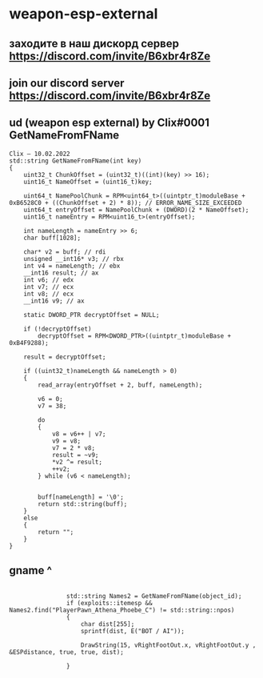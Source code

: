 # weapon-esp-external
 заходите в наш дискорд сервер https://discord.com/invite/B6xbr4r8Ze
 ----------------------------------------
 join our discord server https://discord.com/invite/B6xbr4r8Ze
 ----------------------------------------
ud (weapon esp external) by Clix#0001
GetNameFromFName
----------------------------------
```
Clix — 10.02.2022
std::string GetNameFromFName(int key)
{
    uint32_t ChunkOffset = (uint32_t)((int)(key) >> 16);
    uint16_t NameOffset = (uint16_t)key;
 
    uint64_t NamePoolChunk = RPM<uint64_t>((uintptr_t)moduleBase + 0xB6528C0 + ((ChunkOffset + 2) * 8)); // ERROR_NAME_SIZE_EXCEEDED
    uint64_t entryOffset = NamePoolChunk + (DWORD)(2 * NameOffset);
    uint16_t nameEntry = RPM<uint16_t>(entryOffset);
 
    int nameLength = nameEntry >> 6;
    char buff[1028];
 
    char* v2 = buff; // rdi
    unsigned __int16* v3; // rbx
    int v4 = nameLength; // ebx
    __int16 result; // ax
    int v6; // edx
    int v7; // ecx
    int v8; // ecx
    __int16 v9; // ax
 
    static DWORD_PTR decryptOffset = NULL;
 
    if (!decryptOffset) 
        decryptOffset = RPM<DWORD_PTR>((uintptr_t)moduleBase + 0xB4F9288);
    
    result = decryptOffset;
 
    if ((uint32_t)nameLength && nameLength > 0)
    {
        read_array(entryOffset + 2, buff, nameLength);
 
        v6 = 0;
        v7 = 38;
 
        do
        {
            v8 = v6++ | v7;
            v9 = v8;
            v7 = 2 * v8;
            result = ~v9;
            *v2 ^= result;
            ++v2;
        } while (v6 < nameLength);
        
 
        buff[nameLength] = '\0';
        return std::string(buff);
    }
    else
    {
        return "";
    }
}
```
gname ^
-------------------------
```

                std::string Names2 = GetNameFromFName(object_id);
                if (exploits::itemesp && Names2.find("PlayerPawn_Athena_Phoebe_C") != std::string::npos)
                {
                    char dist[255];
                    sprintf(dist, E("BOT / AI"));
                    
                    DrawString(15, vRightFootOut.x, vRightFootOut.y , &ESPdistance, true, true, dist);
            
                }
```
